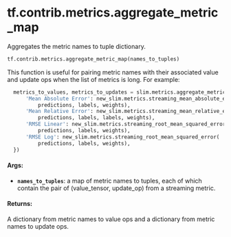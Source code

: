 <div itemscope itemtype="http://developers.google.com/ReferenceObject">
<meta itemprop="name" content="tf.contrib.metrics.aggregate_metric_map" />
<meta itemprop="path" content="Stable" />
</div>

# tf.contrib.metrics.aggregate_metric_map

Aggregates the metric names to tuple dictionary.

``` python
tf.contrib.metrics.aggregate_metric_map(names_to_tuples)
```

<!-- Placeholder for "Used in" -->

This function is useful for pairing metric names with their associated value
and update ops when the list of metrics is long. For example:

```python
  metrics_to_values, metrics_to_updates = slim.metrics.aggregate_metric_map({
      'Mean Absolute Error': new_slim.metrics.streaming_mean_absolute_error(
          predictions, labels, weights),
      'Mean Relative Error': new_slim.metrics.streaming_mean_relative_error(
          predictions, labels, labels, weights),
      'RMSE Linear': new_slim.metrics.streaming_root_mean_squared_error(
          predictions, labels, weights),
      'RMSE Log': new_slim.metrics.streaming_root_mean_squared_error(
          predictions, labels, weights),
  })
```

#### Args:


* <b>`names_to_tuples`</b>: a map of metric names to tuples, each of which contain the
  pair of (value_tensor, update_op) from a streaming metric.


#### Returns:

A dictionary from metric names to value ops and a dictionary from metric
names to update ops.
